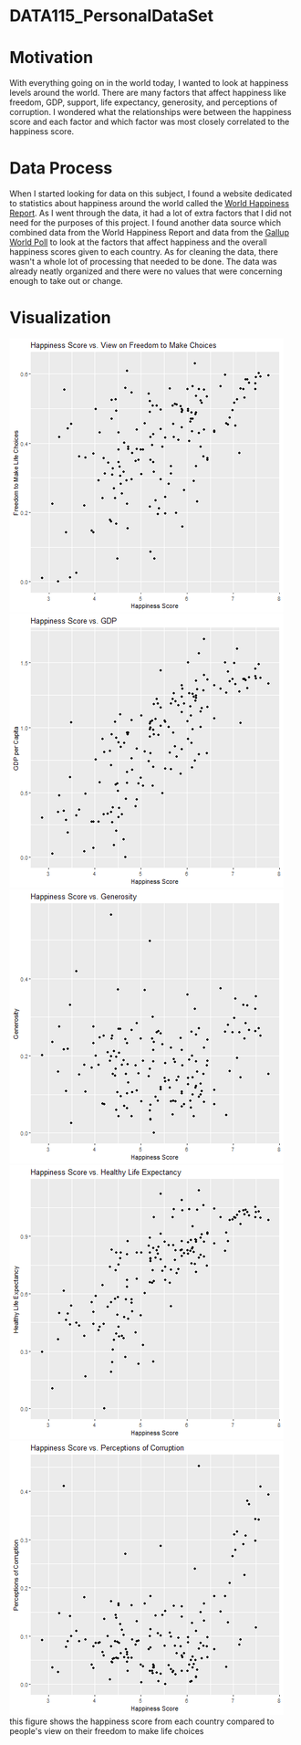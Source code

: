 # DATA115_PersonalDataSet

# Motivation
With everything going on in the world today, I wanted to look at happiness levels around the world. There are many factors that affect happiness like freedom, GDP, support, life expectancy, generosity, and perceptions of corruption. I wondered what the relationships were between the happiness score and each factor and which factor was most closely correlated to the happiness score. 

# Data Process
When I started looking for data on this subject, I found a website dedicated to statistics about happiness around the world called the [World Happiness Report](https://worldhappiness.report/). As I went through the data, it had a lot of extra factors that I did not need for the purposes of this project. I found another data source which combined data from the World Happiness Report and data from the [Gallup World Poll](https://www.gallup.com/analytics/349487/gallup-global-happiness-center.aspx) to look at the factors that affect happiness and the overall happiness scores given to each country. As for cleaning the data, there wasn't a whole lot of processing that needed to be done. The data was already neatly organized and there were no values that were concerning enough to take out or change. 

# Visualization 
![Happiness score vs. view on people's freedom to make life choices](https://raw.githubusercontent.com/delaneygrein/DATA115_PersonalDataSet/main/Visualization_HappinessReport.png)
![Happiness score vs. GDP per Capita](https://raw.githubusercontent.com/delaneygrein/DATA115_PersonalDataSet/main/GDP.png)
![Happiness score vs. Generosity](https://raw.githubusercontent.com/delaneygrein/DATA115_PersonalDataSet/main/generosity.png)
![Happiness score vs. Life Expectancy](https://raw.githubusercontent.com/delaneygrein/DATA115_PersonalDataSet/main/life%20expectancy.png)
![Happiness score vs. Perceptions of Corruption](https://raw.githubusercontent.com/delaneygrein/DATA115_PersonalDataSet/main/perceptions%20of%20corruption.png)
this figure shows the happiness score from each country compared to people's view on their freedom to make life choices
